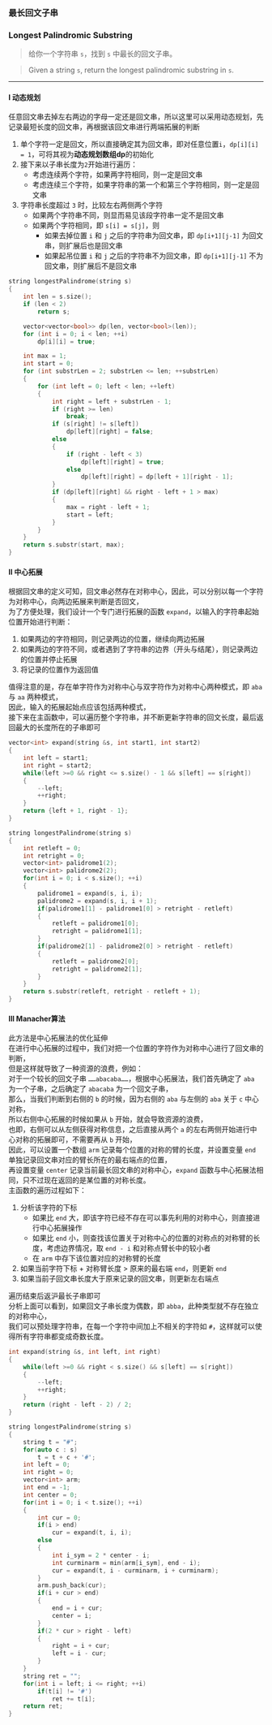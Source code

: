 ### 最长回文子串
### Longest Palindromic Substring

> 给你一个字符串 `s`，找到 `s` 中最长的回文子串。  

> Given a string `s`, return the longest palindromic substring in `s`.

----------

#### I 动态规划

任意回文串去掉左右两边的字母一定还是回文串，所以这里可以采用动态规划，先记录最短长度的回文串，再根据该回文串进行两端拓展的判断  
1. 单个字符一定是回文，所以直接确定其为回文串，即对任意位置`i`，`dp[i][i] = 1`，可将其视为**动态规划数组dp**的初始化  
2. 接下来以子串长度为`2`开始进行遍历：  
   - 考虑连续两个字符，如果两字符相同，则一定是回文串  
   - 考虑连续三个字符，如果字符串的第一个和第三个字符相同，则一定是回文串  
3. 字符串长度超过 `3` 时，比较左右两侧两个字符  
   - 如果两个字符串不同，则显而易见该段字符串一定不是回文串  
   - 如果两个字符相同，即 `s[i] = s[j]`，则  
     - 如果去掉位置 `i` 和 `j` 之后的字符串为回文串，即 `dp[i+1][j-1]` 为回文串，则扩展后也是回文串  
     - 如果起吊位置 `i` 和 `j` 之后的字符串不为回文串，即 `dp[i+1][j-1]` 不为回文串，则扩展后不是回文串  

```cpp
string longestPalindrome(string s)
{
    int len = s.size();
    if (len < 2)
        return s;

    vector<vector<bool>> dp(len, vector<bool>(len));
    for (int i = 0; i < len; ++i)
        dp[i][i] = true;

    int max = 1;
    int start = 0;
    for (int substrLen = 2; substrLen <= len; ++substrLen)
    {
        for (int left = 0; left < len; ++left)
        {
            int right = left + substrLen - 1;
            if (right >= len)
                break;
            if (s[right] != s[left])
                dp[left][right] = false;
            else
            {
                if (right - left < 3)
                    dp[left][right] = true;
                else
                    dp[left][right] = dp[left + 1][right - 1];
            }
            if (dp[left][right] && right - left + 1 > max)
            {
                max = right - left + 1;
                start = left;
            }
        }
    }
    return s.substr(start, max);
}
```

#### II 中心拓展

根据回文串的定义可知，回文串必然存在对称中心，因此，可以分别以每一个字符为对称中心，向两边拓展来判断是否回文，  
为了方便处理，我们设计一个专门进行拓展的函数 `expand`，以输入的字符串起始位置开始进行判断：  
1. 如果两边的字符相同，则记录两边的位置，继续向两边拓展  
2. 如果两边的字符不同，或者遇到了字符串的边界（开头与结尾），则记录两边的位置并停止拓展
3. 将记录的位置作为返回值  

值得注意的是，存在单字符作为对称中心与双字符作为对称中心两种模式，即 `aba` 与 `aa` 两种模式，  
因此，输入的拓展起始点应该包括两种模式，  
接下来在主函数中，可以遍历整个字符串，并不断更新字符串的回文长度，最后返回最大的长度所在的子串即可  

```cpp
vector<int> expand(string &s, int start1, int start2)
{
    int left = start1;
    int right = start2;
    while(left >=0 && right <= s.size() - 1 && s[left] == s[right])
    {
        --left;
        ++right;
    }
    return {left + 1, right - 1};
}

string longestPalindrome(string s) 
{
    int retleft = 0; 
    int retright = 0;
    vector<int> palidrome1(2);
    vector<int> palidrome2(2);
    for(int i = 0; i < s.size(); ++i)
    {
        palidrome1 = expand(s, i, i);
        palidrome2 = expand(s, i, i + 1);
        if(palidrome1[1] - palidrome1[0] > retright - retleft)
        {
            retleft = palidrome1[0];
            retright = palidrome1[1];
        }
        if(palidrome2[1] - palidrome2[0] > retright - retleft)
        {
            retleft = palidrome2[0];
            retright = palidrome2[1];
        }
    }
    return s.substr(retleft, retright - retleft + 1);
}
```

#### III Manacher算法

此方法是中心拓展法的优化延伸  
在进行中心拓展的过程中，我们对把一个位置的字符作为对称中心进行了回文串的判断，  
但是这样就导致了一种资源的浪费，例如：  
对于一个较长的回文子串 `……abacaba……`，根据中心拓展法，我们首先确定了 `aba` 为一个子串，之后确定了 `abacaba` 为一个回文子串，  
那么，当我们判断到右侧的 `b` 的时候，因为右侧的 `aba` 与左侧的 `aba` 关于 `c` 中心对称，  
所以右侧中心拓展的时候如果从 `b` 开始，就会导致资源的浪费，  
也即，右侧可以从左侧获得对称信息，之后直接从两个 `a` 的左右两侧开始进行中心对称的拓展即可，不需要再从 `b` 开始，  
因此，可以设置一个数组 `arm` 记录每个位置的对称的臂的长度，并设置变量 `end` 单独记录回文串对应的臂长所在的最右端点的位置，  
再设置变量 `center` 记录当前最长回文串的对称中心，`expand` 函数与中心拓展法相同，只不过现在返回的是某位置的对称长度。  
主函数的遍历过程如下：  
1. 分析该字符的下标
   - 如果比 `end` 大，即该字符已经不存在可以事先利用的对称中心，则直接进行中心拓展操作  
   - 如果比 `end` 小，则查找该位置关于对称中心的位置的对称点的对称臂的长度，考虑边界情况，取 `end - i` 和对称点臂长中的较小者  
   - 在 `arm` 中存下该位置对应的对称臂的长度  
2. 如果当前字符下标 + 对称臂长度 > 原来的最右端 `end`，则更新 `end`  
3. 如果当前子回文串长度大于原来记录的回文串，则更新左右端点  

遍历结束后返沪最长子串即可  
分析上面可以看到，如果回文子串长度为偶数，即 `abba`，此种类型就不存在独立的对称中心，  
我们可以预处理字符串，在每一个字符中间加上不相关的字符如 `#`，这样就可以使得所有字符串都变成奇数长度。  

```cpp
int expand(string &s, int left, int right)
{
    while(left >=0 && right < s.size() && s[left] == s[right])
    {
        --left;
        ++right;
    }
    return (right - left - 2) / 2;
}

string longestPalindrome(string s) 
{
    string t = "#";
    for(auto c : s)
        t = t + c + '#';
    int left = 0;
    int right = 0;
    vector<int> arm;
    int end = -1;
    int center = 0;
    for(int i = 0; i < t.size(); ++i)
    {
        int cur = 0;
        if(i > end)
            cur = expand(t, i, i);
        else
        {
            int i_sym = 2 * center - i;
            int curminarm = min(arm[i_sym], end - i);
            cur = expand(t, i - curminarm, i + curminarm);
        }
        arm.push_back(cur);
        if(i + cur > end)
        {
            end = i + cur;
            center = i;
        }
        if(2 * cur > right - left)
        {
            right = i + cur;
            left = i - cur;
        }
    }
    string ret = "";
    for(int i = left; i <= right; ++i)
        if(t[i] != '#')
            ret += t[i];
    return ret;
}
```
